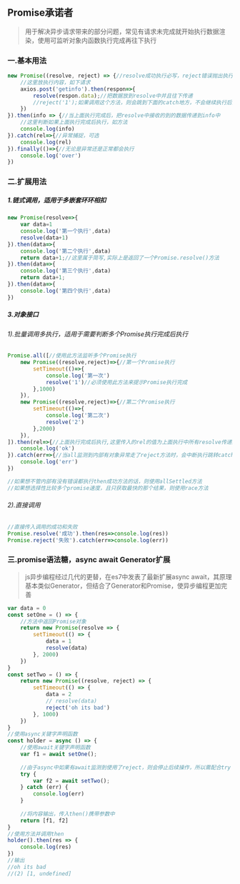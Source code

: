 ## Promise承诺者

> 用于解决异步请求带来的部分问题，常见有请求未完成就开始执行数据渲染，使用可监听对象内函数执行完成再往下执行

### 一.基本用法

```javascript
new Promise((resolve, reject) => {//resolve成功执行必写，reject错误抛出执行可写
	//这里放执行内容，如下请求
	axios.post('getinfo').then(respon=>{
		resolve(respon.data);//把数据放到resolve中并且往下传递
		//reject('1');如果调用这个方法，则会跳到下面的catch地方，不会继续执行后面的内容
	})
}).then(info => {//当上面执行完成后，把resolve中接收的到的数据传递到info中
	//这里判断如果上面执行完成后执行，如方法
	console.log(info)
}).catch(rel=>{//异常捕捉，可选
	console.log(rel)
}).finally(()=>{//无论是异常还是正常都会执行
    console.log('over')
})
```

### 二.扩展用法

##### 1.链式调用，适用于多嵌套环环相扣

```javascript
new Promise(resolve=>{
	var data=1
	console.log('第一个执行',data)
	resolve(data+1)
}).then(data=>{
	console.log('第二个执行',data)
	return data+1;//这里属于简写,实际上是返回了一个Promise.resolve()方法
}).then(data=>{
	console.log('第三个执行',data)
	return data+1;
}).then(data=>{
	console.log('第四个执行',data)
})
```

##### 3.对象接口

###### 1).批量调用多执行，适用于需要判断多个Promise执行完成后执行

```javascript
Promise.all([//使用此方法监听多个Promise执行
	new Promise((resolve,reject)=>{//第一个Promise执行
		setTimeout(()=>{
			console.log('第一次')
			resolve('1')//必须使用此方法来提示Promise执行完成
		},1000)
	}),
	new Promise((resolve,reject)=>{//第二个Promise执行
		setTimeout(()=>{
			console.log('第二次')
			resolve('2')
		},2000)
	}),
]).then(rel=>{//上面执行完成后执行,这里传入的rel的值为上面执行中所有resolve传递的值的总汇
	console.log('ok')
}).catch(err=>{//当all监测到内部有对象异常走了reject方法时，会中断执行跳转catch方法
    console.log('err')
})

//如果想不管内部有没有错误都执行then成功方法的话，则使用allSettled方法
//如果想选择性比较多个promise速度，且只获取最快的那个结果，则使用race方法
```

###### 2).直接调用

```javascript
//直接传入调用的成功和失败
Promise.resolve('成功').then(res=>console.log(res))
Promise.reject('失败').catch(err=>console.log(err))
```



### 三.promise语法糖，async  await  Generator扩展

> js异步编程经过几代的更替，在es7中发表了最新扩展async  await，其原理基本类似Generator，但结合了Generator和Promise，使异步编程更加完善

```javascript
var data = 0
const setOne = () => {
    //方法中返回Promise对象
	return new Promise(resolve => {
		setTimeout(() => {
			data = 1
			resolve(data)
		}, 2000)
	})
}
const setTwo = () => {
	return new Promise((resolve, reject) => {
		setTimeout(() => {
			data = 2
			// resolve(data)
			reject('oh its bad')
		}, 1000)
	})
}
//使用async关键字声明函数
const holder = async () => {
    //使用await关键字声明函数
	var f1 = await setOne();
    
    //由于async中如果有await监测到使用了reject，则会停止后续操作，所以需配合try catch使用
	try {
		var f2 = await setTwo();
	} catch (err) {
		console.log(err)
	}
    
    //将内容输出，传入then()携带参数中
	return [f1, f2]
}
//使用方法并调用then
holder().then(res => {
	console.log(res)
})
//输出 
//oh its bad
//(2) [1, undefined]
```

